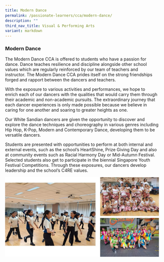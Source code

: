 ```yaml
---
title: Modern Dance
permalink: /passionate-learners/cca/modern-dance/
description: ""
third_nav_title: Visual & Performing Arts
variant: markdown
---
```

### **Modern Dance**
The Modern Dance CCA is offered to students who have a passion for dance.
Dance teaches resilience and discipline alongside other school values which are regularly reinforced by our team of teachers and instructor. The Modern Dance CCA prides itself on the strong friendships forged and rapport between the dancers and teachers.

With the exposure to various activities and performances, we hope to enrich each of our dancers with the qualities that would carry them through their academic and non-academic pursuits. The extraordinary journey that each dancer experiences is only made possible because we believe in caring for one another and soaring to greater heights as one.

Our White Sandian dancers are given the opportunity to discover and explore the dance techniques and choreography in various genres including Hip Hop, K-Pop, Modern and Contemporary Dance, developing them to be versatile dancers.

Students are presented with opportunities to perform at both internal and external events, such as the school’s HeartShine, Prize Giving Day and also at community events such as Racial Harmony Day or Mid-Autumn Festival. Selected students also get to participate in the biennial Singapore Youth Festival Competitions. Through these exposures, our dancers develop leadership and the school’s C4RE values.


![](/images/modern_dance.jpg)